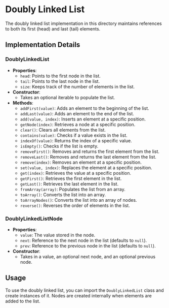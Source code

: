 # Doubly Linked List

The doubly linked list implementation in this directory maintains references to both its first (head) and last (tail) elements.

## Implementation Details

### DoublyLinkedList

- **Properties**:
  - `head`: Points to the first node in the list.
  - `tail`: Points to the last node in the list.
  - `size`: Keeps track of the number of elements in the list.
- **Constructor**:
  - Takes an optional iterable to populate the list.
- **Methods**:
  - `addFirst(value)`: Adds an element to the beginning of the list.
  - `addLast(value)`: Adds an element to the end of the list.
  - `add(value, index)`: Inserts an element at a specific position.
  - `getNode(index)`: Retrieves a node at a specific position.
  - `clear()`: Clears all elements from the list.
  - `contains(value)`: Checks if a value exists in the list.
  - `indexOf(value)`: Returns the index of a specific value.
  - `isEmpty()`: Checks if the list is empty.
  - `removeFirst()`: Removes and returns the first element from the list.
  - `removeLast()`: Removes and returns the last element from the list.
  - `remove(index)`: Removes an element at a specific position.
  - `set(value, index)`: Replaces the element at a specific position.
  - `get(index)`: Retrieves the value at a specific position.
  - `getFirst()`: Retrieves the first element in the list.
  - `getLast()`: Retrieves the last element in the list.
  - `fromArray(array)`: Populates the list from an array.
  - `toArray()`: Converts the list into an array.
  - `toArrayNodes()`: Converts the list into an array of nodes.
  - `reverse()`: Reverses the order of elements in the list.

### DoublyLinkedListNode

- **Properties**:
  - `value`: The value stored in the node.
  - `next`: Reference to the next node in the list (defaults to `null`).
  - `prev`: Reference to the previous node in the list (defaults to `null`).
- **Constructor**:
  - Takes in a value, an optional next node, and an optional previous node.

## Usage

To use the doubly linked list, you can import the `DoublyLinkedList` class and create instances of it. Nodes are created internally when elements are added to the list.
